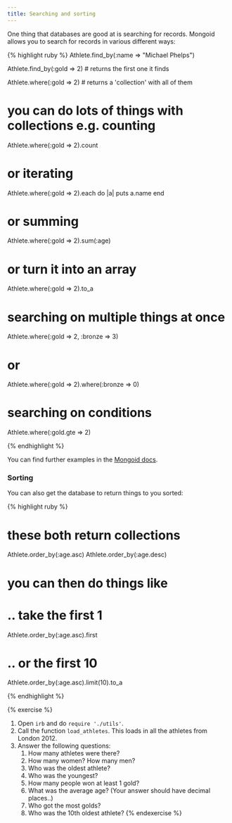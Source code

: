 ```yaml
---
title: Searching and sorting
---
```


One thing that databases are good at is searching for records. Mongoid allows you to search for records in various different ways: 

{% highlight ruby %}
Athlete.find_by(:name => "Michael Phelps")

Athlete.find_by(:gold => 2)   # returns the first one it finds

Athlete.where(:gold => 2)     # returns a 'collection' with all of them

# you can do lots of things with collections e.g. counting
Athlete.where(:gold => 2).count
# or iterating
Athlete.where(:gold => 2).each do |a|
  puts a.name
end
# or summing
Athlete.where(:gold => 2).sum(:age)
# or turn it into an array
Athlete.where(:gold => 2).to_a

# searching on multiple things at once
Athlete.where(:gold => 2, :bronze => 3)
# or
Athlete.where(:gold => 2).where(:bronze => 0)

# searching on conditions
Athlete.where(:gold.gte => 2)

{% endhighlight %}

You can find further examples in the [Mongoid docs](http://mongoid.org/en/mongoid/docs/querying.html#queries).

### Sorting

You can also get the database to return things to you sorted:

{% highlight ruby %}

# these both return collections
Athlete.order_by(:age.asc)
Athlete.order_by(:age.desc)

# you can then do things like
# .. take the first 1
Athlete.order_by(:age.asc).first

# .. or the first 10
Athlete.order_by(:age.asc).limit(10).to_a

{% endhighlight %}


{% exercise %}
1. Open `irb` and do `require './utils'`.
2. Call the function `load_athletes`. This loads in all the athletes from London 2012.
3. Answer the following questions:
    1. How many athletes were there?
    2. How many women? How many men?
    3. Who was the oldest athlete?
    4. Who was the youngest?
    4. How many people won at least 1 gold?
    5. What was the average age? (Your answer should have decimal places..)
    6. Who got the most golds?
    7. Who was the 10th oldest athlete?
{% endexercise %}